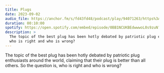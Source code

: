 ```yaml
---
title: Plugs
date: 2023-09-02
audio_file: https://anchor.fm/s/fd43fd48/podcast/play/94071263/https%3A%2F%2Fd3ctxlq1ktw2nl.cloudfront.net%2Fstaging%2F2024-10-6%2F389379670-44100-1-689c574edbbb643b.mp3
duration: 00:10:00
spotify: https://open.spotify.com/embed/episode/0BB1NCUKBEdwwwoL0s9zuN?utm_source=generator&theme=0
description: >
  The topic of the best plug has been hotly debated by patriotic plug enthusiasts around the world, claiming that their plug is better than all others. So the question is,
  who is right and who is wrong?
---
```


The topic of the best plug has been hotly debated by patriotic plug enthusiasts around the world, claiming that their plug is better than all others. So the question is,
who is right and who is wrong?
